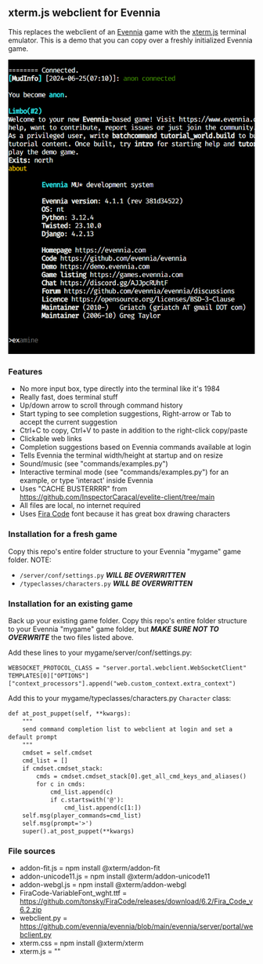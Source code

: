 ## xterm.js webclient for Evennia
This replaces the webclient of an [Evennia](https://github.com/evennia/evennia/tree/main) game with the [xterm.js](https://github.com/xtermjs/xterm.js) terminal emulator.
This is a demo that you can copy over a freshly initialized Evennia game.

![screenshot](./term.png)

### Features
- No more input box, type directly into the terminal like it's 1984
- Really fast, does terminal stuff
- Up/down arrow to scroll through command history
- Start typing to see completion suggestions, Right-arrow or Tab to accept the current suggestion
- Ctrl+C to copy, Ctrl+V to paste in addition to the right-click copy/paste
- Clickable web links
- Completion suggestions based on Evennia commands available at login
- Tells Evennia the terminal width/height at startup and on resize
- Sound/music (see "commands/examples.py")
- Interactive terminal mode (see "commands/examples.py") for an example, or type 'interact' inside Evennia
- Uses "CACHE BUSTERRRR" from https://github.com/InspectorCaracal/evelite-client/tree/main
- All files are local, no internet required
- Uses [Fira Code](https://github.com/tonsky/FiraCode) font because it has great box drawing characters

### Installation for a fresh game
Copy this repo's entire folder structure to your Evennia "mygame" game folder.
NOTE: 
- `/server/conf/settings.py` ***WILL BE OVERWRITTEN***
- `/typeclasses/characters.py` ***WILL BE OVERWRITTEN***

### Installation for an existing game
Back up your existing game folder.
Copy this repo's entire folder structure to your Evennia "mygame" game folder,
but ***MAKE SURE NOT TO OVERWRITE*** the two files listed above.

Add these lines to your mygame/server/conf/settings.py:
```
WEBSOCKET_PROTOCOL_CLASS = "server.portal.webclient.WebSocketClient"
TEMPLATES[0]["OPTIONS"]["context_processors"].append("web.custom_context.extra_context")
```

Add this to your mygame/typeclasses/characters.py `Character` class:

```
def at_post_puppet(self, **kwargs):
	"""
	send command completion list to webclient at login and set a default prompt
	"""
	cmdset = self.cmdset
	cmd_list = []
	if cmdset.cmdset_stack:
		cmds = cmdset.cmdset_stack[0].get_all_cmd_keys_and_aliases()
		for c in cmds:
			cmd_list.append(c)
			if c.startswith('@'):
				cmd_list.append(c[1:])
	self.msg(player_commands=cmd_list)
	self.msg(prompt='>')
	super().at_post_puppet(**kwargs)
```

### File sources
- addon-fit.js = npm install @xterm/addon-fit
- addon-unicode11.js = npm install @xterm/addon-unicode11
- addon-webgl.js = npm install @xterm/addon-webgl
- FiraCode-VariableFont_wght.ttf = https://github.com/tonsky/FiraCode/releases/download/6.2/Fira_Code_v6.2.zip
- webclient.py = https://github.com/evennia/evennia/blob/main/evennia/server/portal/webclient.py
- xterm.css = npm install @xterm/xterm
- xterm.js = ""
